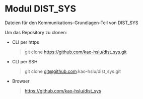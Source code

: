# Modul DIST_SYS
Dateien für den Kommunikations-Grundlagen-Teil von DIST_SYS

Um das Repository zu clonen:
- CLI per https
  > git clone https://github.com/kao-hslu/dist_sys.git
- CLI per SSH
  > git clone git@github.com:kao-hslu/dist_sys.git
- Browser
  > https://github.com/kao-hslu/dist_sys
